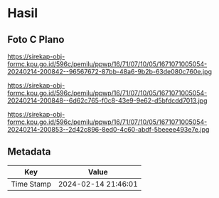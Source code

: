 # Hasil

## Foto C Plano

https://sirekap-obj-formc.kpu.go.id/596c/pemilu/ppwp/16/71/07/10/05/1671071005054-20240214-200842--96567672-87bb-48a6-9b2b-63de080c760e.jpg

https://sirekap-obj-formc.kpu.go.id/596c/pemilu/ppwp/16/71/07/10/05/1671071005054-20240214-200848--6d62c765-f0c8-43e9-9e62-d5bfdcdd7013.jpg

https://sirekap-obj-formc.kpu.go.id/596c/pemilu/ppwp/16/71/07/10/05/1671071005054-20240214-200853--2d42c896-8ed0-4c60-abdf-5beeee493e7e.jpg


## Metadata

| Key        | Value               |
| ---------- | ------------------- |
| Time Stamp | 2024-02-14 21:46:01 |



